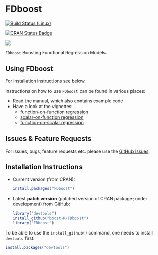 FDboost
======

[![Build Status (Linux)](https://travis-ci.org/boost-R/FDboost.svg?branch=master)](https://travis-ci.org/boost-R/FDboost)
<!--[![Build status (Windows)](https://ci.appveyor.com/api/projects/status/5mkvicgin1j6pfc6/branch/master?svg=true)](https://ci.appveyor.com/project/hofnerb/mboost-h73a1/branch/master)  -->
[![CRAN Status Badge](https://www.r-pkg.org/badges/version/FDboost)](https://cran.r-project.org/package=FDboost)
<!--[![Coverage Status](https://coveralls.io/repos/github/boost-R/mboost/badge.svg?branch=master)](https://coveralls.io/github/boost-R/mboost?branch=master) -->
[![](https://cranlogs.r-pkg.org/badges/FDboost)](https://cran.rstudio.com/web/packages/FDboost/index.html)

`FDboost` Boosting Functional Regression Models.

## Using FDboost

For installation instructions see below.

Instructions on how to use `FDboost` can be found in various places:
- Read the manual, which also contains example code
- Have a look at the vignettes:
  - [function-on-function regression](https://cran.r-project.org/web/packages/FDboost/vignettes/FLAM_canada.pdf)
  - [scalar-on-function regression](https://cran.r-project.org/web/packages/FDboost/vignettes/FLAM_fuel.pdf)
  - [function-on-scalar regression](https://cran.r-project.org/web/packages/FDboost/vignettes/FLAM_viscosity.pdf)

## Issues & Feature Requests

For issues, bugs, feature requests etc. please use the [GitHub Issues](https://github.com/boost-R/FDboost/issues).

## Installation Instructions

- Current version (from CRAN):
  ```r
  install.packages("FDboost")
  ```

- Latest **patch version** (patched version of CRAN package; under development) from GitHub:
  ```r
  library("devtools")
  install_github("boost-R/FDboost") 
  library("FDboost")
  ```

<!-- - Latest **development version** (version with new features; under development) from GitHub:
  ```r
  library("devtools")
  install_github("boost-R/mboost", ref = "devel")
  library("mboost")
  ```
-->

  To be able to use the `install_github()` command, one needs to install `devtools` first:
  ```r
  install.packages("devtools")
  ```

